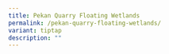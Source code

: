 ```yaml
---
title: Pekan Quarry Floating Wetlands
permalink: /pekan-quarry-floating-wetlands/
variant: tiptap
description: ""
---
```

